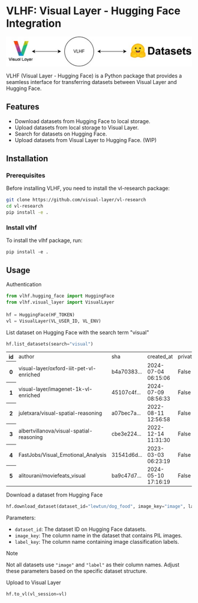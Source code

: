 # VLHF: Visual Layer - Hugging Face Integration

![image](assets/vlhf.jpg)

VLHF (Visual Layer - Hugging Face) is a Python package that provides a seamless interface for transferring datasets between Visual Layer and Hugging Face.

## Features

- Download datasets from Hugging Face to local storage.
- Upload datasets from local storage to Visual Layer.
- Search for datasets on Hugging Face.
- Upload datasets from Visual Layer to Hugging Face. (WIP)

## Installation

### Prerequisites

Before installing VLHF, you need to install the vl-research package:

```bash
git clone https://github.com/visual-layer/vl-research
cd vl-research
pip install -e .
```

### Install vlhf
To install the vlhf package, run:

```
pip install -e .
```

## Usage

Authentication

```python
from vlhf.hugging_face import HuggingFace
from vlhf.visual_layer import VisualLayer

hf = HuggingFace(HF_TOKEN)
vl = VisualLayer(VL_USER_ID, VL_ENV)
```
List dataset on Hugging Face with the search term "visual"

```python
hf.list_datasets(search="visual")
```

<table>
    <tr>
        <th>id</th>
        <td>author</td>
        <td>sha</td>
        <td>created_at</td>
        <td>private</td>
        <td>downloads</td>
        <td>likes</td>
        <td>tags</td>
    </tr>
    <tr>
        <th>0</th>
        <td>visual-layer/oxford-iiit-pet-vl-enriched</td>
        <td>b4a70383...</td>
        <td>2024-07-04 06:15:06</td>
        <td>False</td>
        <td>290</td>
        <td>4</td>
        <td>task_categories:image-classification, task_cat...</td>
    </tr>
    <tr>
        <th>1</th>
        <td>visual-layer/imagenet-1k-vl-enriched</td>
        <td>45107c4f...</td>
        <td>2024-07-09 08:56:33</td>
        <td>False</td>
        <td>393</td>
        <td>6</td>
        <td>task_categories:object-detection, task_categor...</td>
    </tr>
    <tr>
        <th>2</th>
        <td>juletxara/visual-spatial-reasoning</td>
        <td>a07bec7a...</td>
        <td>2022-08-11 12:56:58</td>
        <td>False</td>
        <td>6</td>
        <td>4</td>
        <td>task_categories:image-classification, annotati...</td>
    </tr>
    <tr>
        <th>3</th>
        <td>albertvillanova/visual-spatial-reasoning</td>
        <td>cbe3e224...</td>
        <td>2022-12-14 11:31:30</td>
        <td>False</td>
        <td>0</td>
        <td>4</td>
        <td>task_categories:image-classification, annotati...</td>
    </tr>
    <tr>
        <th>4</th>
        <td>FastJobs/Visual_Emotional_Analysis</td>
        <td>31541d6d...</td>
        <td>2023-03-03 06:23:19</td>
        <td>False</td>
        <td>272</td>
        <td>10</td>
        <td>task_categories:image-classification, language...</td>
    </tr>
    <tr>
        <th>5</th>
        <td>alitourani/moviefeats_visual</td>
        <td>ba9c47d7...</td>
        <td>2024-05-10 17:16:19</td>
        <td>False</td>
        <td>0</td>
        <td>1</td>
        <td>task_categories:feature-extraction, task_categ...</td>
    </tr>
</table>

Download a dataset from Hugging Face

```python
hf.download_dataset(dataset_id="lewtun/dog_food", image_key="image", label_key="label")
```
Parameters:
+ `dataset_id`: The dataset ID on Hugging Face datasets.
+ `image_key`: The column name in the dataset that contains PIL images.
+ `label_key`: The column name containing image classification labels.


> [!NOTE]  
> Not all datasets use `"image"` and `"label"` as their column names. Adjust these parameters based on the specific dataset structure.

Upload to Visual Layer

```python
hf.to_vl(vl_session=vl)
```
